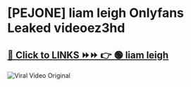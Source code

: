 
 # [PEJONE] liam leigh Onlyfans Leaked videoez3hd

## <h2><a href="https://clipsfans.com/liam_leigh&ref=git">🔗 Click to LINKS ⏩⏩ 👉 🟢 liam leigh </a></h2>

<a href="https://clipsfans.com/liam_leigh&ref=git" rel="nofollow" data-target="animated-image.originalLink"><img src="https://i.ibb.co.com/xMMVF88/686577567.gif" alt="Viral Video Original" style="max-width: 100%; display: inline-block;" data-target="animated-image.originalImage"></a>

